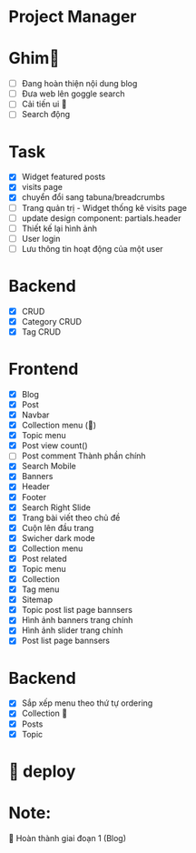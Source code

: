 # Project Manager

# Ghim🎯
- [ ] Đang hoàn thiện nội dung blog
- [ ] Đưa web lên goggle search
- [ ] Cải tiến ui  
- [ ] Search động 

# Task
- [x] Widget featured posts
- [x] visits page
- [x] chuyển đổi sang tabuna/breadcrumbs
- [ ] Trang quản trị - Widget thống kê visits page
- [ ] update design component: partials.header
- [ ] Thiết kế lại hình ảnh
- [ ] User login
- [ ] Lưu thông tin hoạt động của một user

# Backend
- [x] CRUD
- [x] Category CRUD
- [x] Tag CRUD

# Frontend
- [x] Blog
- [x] Post
- [x] Navbar
- [x] Collection menu ()
- [x] Topic menu
- [x] Post view count()
- [ ] Post comment
Thành phần chính
- [x] Search Mobile
- [x] Banners
- [x] Header
- [x] Footer
- [x] Search
Right Slide
- [x] Trang bài viết theo chủ đề
- [x] Cuộn lên đầu trang
- [x] Swicher dark mode
- [x] Collection menu
- [x] Post related
- [x] Topic menu
- [x] Collection
- [x] Tag menu
- [x] Sitemap
- [x] Topic post list page bannsers
- [x] Hình ảnh banners trang chính
- [x] Hình ảnh slider trang chính
- [x] Post list page bannsers

# Backend 
- [x] Sắp xếp menu theo thứ tự ordering
- [x] Collection  
- [x] Posts
- [x] Topic

#  deploy

# Note:

  🎉 Hoàn thành giai đoạn 1 (Blog)

